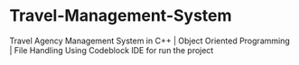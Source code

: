# Travel-Management-System
Travel Agency Management System in C++ | Object Oriented Programming | File Handling
Using Codeblock IDE for run the project